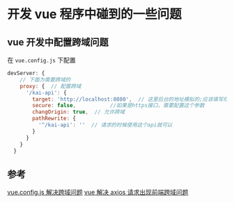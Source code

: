 # 开发 vue 程序中碰到的一些问题

## vue 开发中配置跨域问题

在 `vue.config.js` 下配置

```js
devServer: {
    // 下面为需要跨域的
    proxy: {  // 配置跨域
      '/kai-api': {
        target: 'http://localhost:8080',  // 这里后台的地址模拟的;应该填写你们真实的后台接口
        secure: false,           //如果是https接口，需要配置这个参数
        changOrigin: true,  // 允许跨域
        pathRewrite: {
          '^/kai-api': ''  // 请求的时候使用这个api就可以
        }
      }
    }
  }
```

## 参考

[vue.config.js 解决跨域问题](https://www.cnblogs.com/whoamimy/p/11945474.html)
[vue 解决 axios 请求出现前端跨域问题](https://www.cnblogs.com/maoqian/p/15450336.html)
